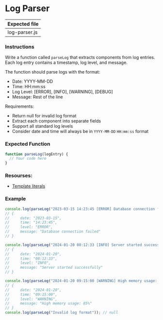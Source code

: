 # Log Parser

| Expected file |
| ------------- |
| log-parser.js |

### Instructions

Write a function called `parseLog` that extracts components from log entries. Each log entry contains a timestamp, log level, and message.

The function should parse logs with the format:

- Date: YYYY-MM-DD
- Time: HH:mm:ss
- Log Level: [ERROR], [INFO], [WARNING], [DEBUG]
- Message: Rest of the line

Requirements:

- Return null for invalid log format
- Extract each component into separate fields
- Support all standard log levels
- Consider date and time will always be in `YYYY-MM-DD` `HH:mm:ss` format

### Expected Function

```js
function parseLog(logEntry) {
  // Your code here
}
```

### Resourses:

- [Template literals](https://developer.mozilla.org/en-US/docs/Web/JavaScript/Reference/Template_literals)

### Example

```js
console.log(parseLog("2023-03-15 14:23:45 [ERROR] Database connection failed"));
// {
//     date: "2023-03-15",
//     time: "14:23:45",
//     level: "ERROR",
//     message: "Database connection failed"
// }

console.log(parseLog("2024-01-20 08:12:33 [INFO] Server started successfully"));
// {
//     date: "2024-01-20",
//     time: "08:12:33",
//     level: "INFO",
//     message: "Server started successfully"
// }

console.log(parseLog("2024-01-20 09:15:00 [WARNING] High memory usage: 85%"));
// {
//     date: "2024-01-20",
//     time: "09:15:00",
//     level: "WARNING",
//     message: "High memory usage: 85%"
// }
console.log(parseLog("Invalid log format")); // null
```
